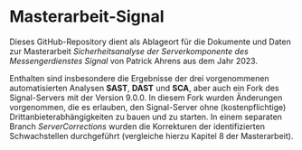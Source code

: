 # Masterarbeit-Signal
Dieses GitHub-Repository dient als Ablageort für die Dokumente und Daten zur Masterarbeit *Sicherheitsanalyse der Serverkomponente des Messengerdienstes Signal* von Patrick Ahrens aus dem Jahr 2023. 

Enthalten sind insbesondere die Ergebnisse der drei vorgenommenen automatisierten Analysen **SAST**, **DAST** und **SCA**, aber auch ein Fork des Signal-Servers mit der Version 9.0.0. In diesem Fork wurden Änderungen vorgenommen, die es erlauben, den Signal-Server ohne (kostenpflichtige) Drittanbieterabhängigkeiten zu bauen und zu starten. In einem separaten Branch *ServerCorrections* wurden die Korrekturen der identifizierten Schwachstellen durchgeführt (vergleiche hierzu Kapitel 8 der Masterarbeit).
